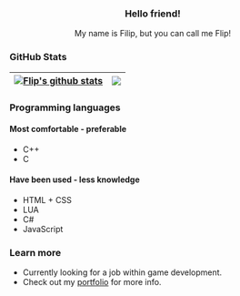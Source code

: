 <p align="center">
  <h3 align="center">Hello friend!</h3>
</p>

<p align="center">
  My name is Filip, but you can call me Flip!
</p>

### GitHub Stats
<!-- Many thanks anuraghazra for this amazing feature --> 
| <a href="https://github.com/anuraghazra/github-readme-stats"><img align="center" src="https://github-readme-stats.vercel.app/api?username=FilipWickstrom&count_private=true&show_icons=true&hide_border=true&theme=vision-friendly-dark" alt="Flip's github stats" /></a> | <a href="https://github.com/anuraghazra/github-readme-stats"><img align="center" src="https://github-readme-stats.vercel.app/api/top-langs/?username=FilipWickstrom&layout=compact&hide_border=true&theme=vision-friendly-dark" /></a> |
| ------------- | ------------- |

### Programming languages
#### Most comfortable - preferable
* C++
* C

#### Have been used - less knowledge
* HTML + CSS
* LUA
* C#
* JavaScript

### Learn more
* Currently looking for a job within game development.
* Check out my [portfolio](https://filipwickstrom.github.io/) for more info.


<!--
- 🔭 I’m currently working on ...
- 🌱 I’m currently learning ...
- 👯 I’m looking to collaborate on ...
- 🤔 I’m looking for help with ...
- 💬 Ask me about ...
- 📫 How to reach me: ...
- 😄 Pronouns: ...
- ⚡ Fun fact: ...
-->
